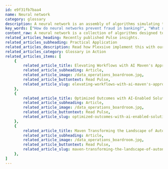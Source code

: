 ```yaml
---
id: e9f31fb7baa4
name: Neural network
category: glossary
description: A neural network is an assembly of algorithms simulating the human brain to recognize patterns and make decisions autonomously, essentially enhancing data analysis and predictive capabilities in various industries.
key_words: ["How do neural networks prevent fraud in banking?", "What roles do neural networks play in enhancing customer relationships?", "Can neural networks improve marketing campaign effectiveness?", "What are the benefits of neural networks in retail demand forecasting?", "How can neural networks predict financial market trends?", "In what ways do neural networks optimize manufacturing processes?", "How do neural networks contribute to data-driven lending decisions?", "What is the role of neural networks in insurance customer segmentation?", "How do neural networks aid in pricing strategy for businesses?", "How can neural networks improve risk evaluation in insurance?"]
content_raw: A neural network is a collection of algorithms designed to mimic the operation of a human brain, employing profound learning methodologies to identify patterns and make conclusions autonomically, without the need for human interaction. As a subset of machine learning, neural networks possess the ability to learn, deduce, and improve outcomes over time, demonstrating the astonishing capability to autonomously understand and model intricate, non-linear relationships. Moreover, these networks have the valuable ability to identify and employ shortcuts, an indispensable quality for large-scale data analysis, and continue to function reliably by inferring relationships and self-repairing, even when faced with missing data or error situations. The utilization of deep neural networks can provide businesses with several notable benefits 1. Fraud Prevention Neural networks assist in various industries by detecting and promptly alerting stakeholders to potentially fraudulent activities. 2. Customer Relationship Enhancement Neural networks enable businesses to discern customer segments more accurately, thus helping refine marketing and sales strategies, and determine reasons for customer preference towards competitors. 3. Marketing Initiative Refinement Neural networks can tailor marketing campaigns specific to unique customer segments. For example, these networks can increase forecast accuracy in retail, offer insight into customer purchasing habits, predict exchange and stock rate trends in finance and enable data-driven lending decisions, optimize plant processes on manufacturing floors through detailed data analysis of machinery, sensors, and cameras; and in insurance, they facilitate customer segmentation for marketing, pricing, and risk evaluation purposes. Entrusting neural networks, developed and integrated by Maven Technologies' experienced professionals, allows businesses to unlock productivity and witness the transformative power of elite technologies in the modern world.
related_articles_heading: Recently published Pulse insights.
related_articles_subheading: Practical Application
related_articles_description: Read how Plexsive implement this with our clients.
related_articles_category: Glossary in Action
related_articles_items: [
	{
		related_article_title: Elevating Workflows with AI Maven's Approach,
		related_article_subheading: Article,
		related_article_image: /data_operations_boardroom.jpg,
		related_article_buttontext: Read Pulse,
		related_article_slug: elevating-workflows-with-ai-maven's-approach
	},
	{
		related_article_title: Optimized Outcomes with AI-Enabled Solutions,
		related_article_subheading: Article,
		related_article_image: /data_operations_boardroom.jpg,
		related_article_buttontext: Read Pulse,
		related_article_slug: optimized-outcomes-with-ai-enabled-solutions
	},
	{
		related_article_title: Maven Transforming the Landscape of Autonomous Vehicles,
		related_article_subheading: Article,
		related_article_image: /data_operations_boardroom.jpg,
		related_article_buttontext: Read Pulse,
		related_article_slug: maven-transforming-the-landscape-of-autonomous-vehicles
	},
]
---
```

